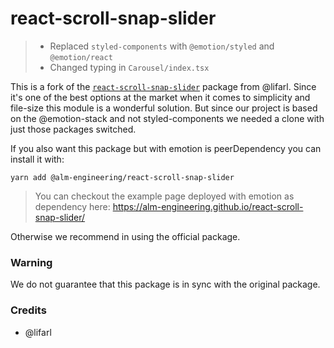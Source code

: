 # react-scroll-snap-slider

> - Replaced `styled-components` with `@emotion/styled` and `@emotion/react`
> - Changed typing in `Carousel/index.tsx`

This is a fork of the [`react-scroll-snap-slider`](https://github.com/lifarl/react-scroll-snap-slider) package from @lifarl.
Since it's one of the best options at the market when it comes to simplicity and file-size this module is a wonderful solution.
But since our project is based on the @emotion-stack and not styled-components we needed a clone with just those packages switched.

If you also want this package but with emotion is peerDependency you can install it with:

```
yarn add @alm-engineering/react-scroll-snap-slider
```

> You can checkout the example page deployed with emotion as dependency here: https://alm-engineering.github.io/react-scroll-snap-slider/

Otherwise we recommend in using the official package.

### Warning

We do not guarantee that this package is in sync with the original package.

### Credits

- @lifarl
